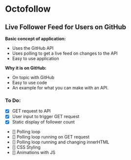 # Octofollow
## Live Follower Feed for Users on GitHub

**Basic concept of application:**

 - Uses the GitHub API
 - Uses polling to get a live feed on changes to the API
 - Easy to use application

**Why it is on GitHub:**

 - On topic with GitHub
 - Easy to use code
 - An example for what you can make with an API.

### To Do:
 - [x] GET request to API
 - [x] User input to trigger GET request
 - [x] Static display of follower count
 - [] Polling loop
  - [] Polling loop running on GET request
  - [] Polling loop running and changing innerHTML
 - [] CSS Styling
 - [] Animations with JS
